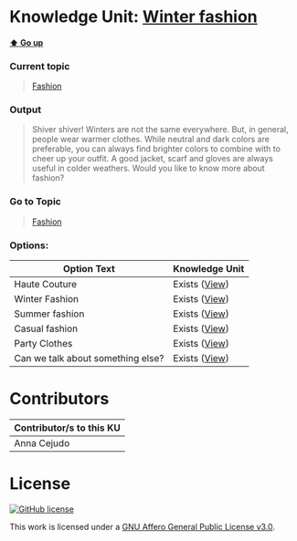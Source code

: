 # Knowledge Unit: [Winter fashion](../../knowledge_units/fashion/winter-fashion.md)

#### [:arrow_up: Go up](../../topics/fashion.md)
### Current topic
> [Fashion](../../topics/fashion.md)
### Output
> Shiver shiver! Winters are not the same everywhere. But, in general, people wear warmer clothes. While neutral and dark colors are preferable, you can always find brighter colors to combine with to cheer up your outfit. A good jacket, scarf and gloves are always useful in colder weathers. Would you like to know more about fashion?
### Go to Topic
> [Fashion](../../topics/fashion.md)

### Options: 

| Option Text | Knowledge Unit |
| - | - |  
| Haute Couture  |  Exists ([View](../../knowledge_units/fashion/haute-couture.md))  |  
| Winter Fashion  |  Exists ([View](../../knowledge_units/fashion/winter-fashion.md))  |  
| Summer fashion  |  Exists ([View](../../knowledge_units/fashion/summer-fashion.md))  |  
| Casual fashion  |  Exists ([View](../../knowledge_units/fashion/casual-fashion.md))  |  
| Party Clothes  |  Exists ([View](../../knowledge_units/fashion/party-clothes.md))  |  
| Can we talk about something else?  |  Exists ([View](../../knowledge_units/fashion/can-we-talk-about-something-else.md))  | 

# Contributors

| Contributor/s to this KU |
| - | 
| Anna Cejudo |

# License
[![GitHub license](https://img.shields.io/github/license/inbrainz/cerebro)](https://github.com/inbrainz/cerebro/blob/master/LICENSE)

This work is licensed under a [GNU Affero General Public License v3.0](https://www.gnu.org/licenses/agpl-3.0.txt).